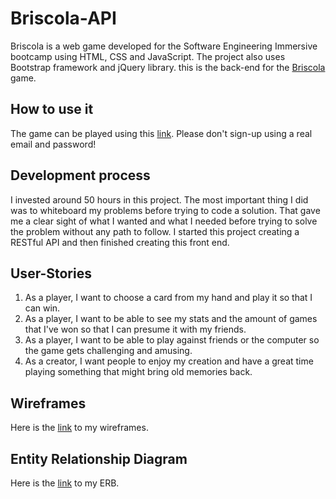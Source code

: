 # Briscola-API

Briscola is a web game developed for the Software Engineering Immersive bootcamp using HTML, CSS and JavaScript. The project also uses Bootstrap framework and jQuery library. this is the back-end for the [Briscola](https://github.com/kevinrosario/Briscola-Client) game.

## How to use it

The game can be played using this [link](https://kevinrosario.github.io/Briscola-Client/). Please don't sign-up using a real email and password!

## Development process

I invested around 50 hours in this project. The most important thing I did was to whiteboard my problems before trying to code a solution. That gave me a clear sight of what I wanted and what I needed before trying to solve the problem without any path to follow. I started this project creating a RESTful API and then finished creating this front end.

## User-Stories

1. As a player, I want to choose a card from my hand and play it so that I can win.
2. As a player, I want to be able to see my stats and the amount of games that I've
   won so that I can presume it with my friends.
3. As a player, I want to be able to play against friends or the computer so the game
   gets challenging and amusing.
4. As a creator, I want people to enjoy my creation and have a great time playing
   something that might bring old memories back.

## Wireframes

Here is the [link](https://imgur.com/22mmdHxg) to my wireframes.

## Entity Relationship Diagram

Here is the [link](https://imgur.com/r2gFOPZ) to my ERB.
